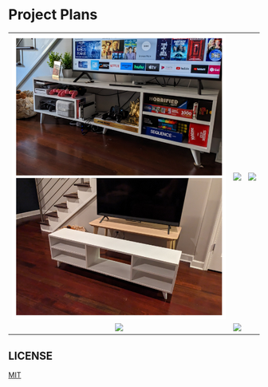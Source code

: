 # Project Plans

|                                                                     |                                                                      |                                                                       |
| :-----------------------------------------------------------------: | :------------------------------------------------------------------: | :-------------------------------------------------------------------: |
|     <img width="1604" src="./furniture/tv-console/collage.jpg">     |  <img width="1604" src="./furniture/drawer-box/images/drawer1.png">  | <img width="1604" src="./furniture/euro-shelves/images/shelves1.png"> |
| <img width="1604" src="./furniture/topper-block/images/leafs1.png"> | <img width="1604" src="./furniture/couch-clamp/images/finished.jpg"> |                                                                       |

## LICENSE

[MIT](./LICENSE)
